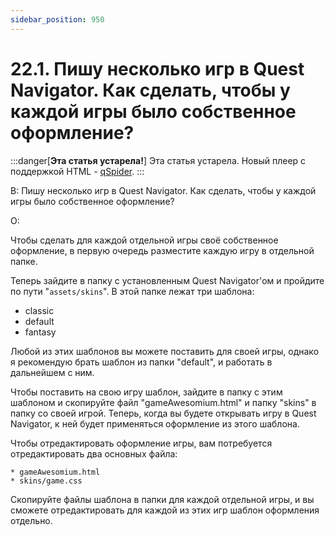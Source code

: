 ```yaml
---
sidebar_position: 950
---
```


# 22.1. Пишу несколько игр в Quest Navigator. Как сделать, чтобы у каждой игры было собственное оформление?
<!-- [:faq_22_01] -->

:::danger[**Эта статья устарела!**]
Эта статья устарела. Новый плеер с поддержкой HTML - [qSpider](04_qspider_0004.md).
:::

В: Пишу несколько игр в Quest Navigator. Как сделать, чтобы у каждой игры было собственное оформление?

О:

Чтобы сделать для каждой отдельной игры своё собственное оформление, в первую очередь разместите каждую игру в отдельной папке.

Теперь зайдите в папку с установленным Quest Navigator'ом и пройдите по пути "`assets/skins`". В этой папке лежат три шаблона:

* classic
* default
* fantasy

Любой из этих шаблонов вы можете поставить для своей игры, однако я рекомендую брать шаблон из папки "default", и работать в дальнейшем с ним.

Чтобы поставить на свою игру шаблон, зайдите в папку с этим шаблоном и скопируйте файл "gameAwesomium.html" и папку "skins" в папку со своей игрой. Теперь, когда вы будете открывать игру в Quest Navigator, к ней будет применяться оформление из этого шаблона.

Чтобы отредактировать оформление игры, вам потребуется отредактировать два основных файла:

	* gameAwesomium.html
	* skins/game.css

Скопируйте файлы шаблона в папки для каждой отдельной игры, и вы сможете отредактировать для каждой из этих игр шаблон оформления отдельно.